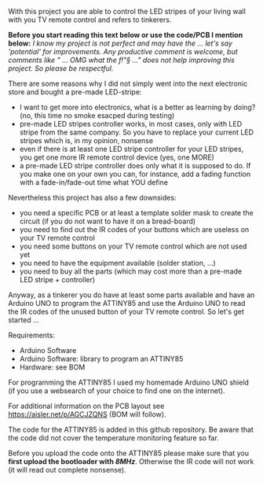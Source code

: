 With this project you are able to control the LED stripes of your living wall with you TV remote control and refers to tinkerers.

**Before you start reading this text below or use the code/PCB I mention below:** 
_I know my project is not perfect and may have the ... let's say 'potential' for improvements. Any productive comment is welcome, but comments like " ... OMG what the f!"§ ..." does not help improving this project. So please be respectful._

There are some reasons why I did not simply went into the next electronic store and bought a pre-made LED-stripe:
- I want to get more into electronics, what is a better as learning by doing? (no, this time no smoke esacped during testing)
- pre-made LED stripes controller works, in most cases, only with LED stripe from the same company. So you have to replace your current LED stripes which is, in my opinion, nonsense
- even if there is at least one LED stripe controller for your LED stripes, you get one more IR remote control device (yes, one MORE)
- a pre-made LED stripe controller does only what it is supposed to do. If you make one on your own you can, for instance, add a fading function with a fade-in/fade-out time what YOU define

Nevertheless this project has also a few downsides:
- you need a specific PCB or at least a template solder mask to create the circuit (if you do not want to have it on a bread-board)
- you need to find out the IR codes of your buttons which are useless on your TV remote control
- you need some buttons on your TV remote control which are not used yet
- you need to have the equipment available (solder station, ...)
- you need to buy all the parts (which may cost more than a pre-made LED stripe + controller)

Anyway, as a tinkerer you do have at least some parts available and have an Arduino UNO to program the ATTINY85 and use the Arduino UNO to read the IR codes of the unused button of your TV remote control. So let's get started ...

Requirements:
- Arduino Software
- Arduino Software: library to program an ATTINY85
- Hardware: see BOM

For programming the ATTINY85 I used my homemade Arduino UNO shield (if you use a websearch of your choice to find one on the internet).

For additional information on the PCB layout see https://aisler.net/p/AGCJZQNS (BOM will follow).

The code for the ATTINY85 is added in this github repository. Be aware that the code did not cover the temperature monitoring feature so far. 

Before you upload the code onto the ATTINY85 please make sure that you **first upload the bootloader with _8MHz_**. Otherwise the IR code will not work (it will read out complete nonsense).
